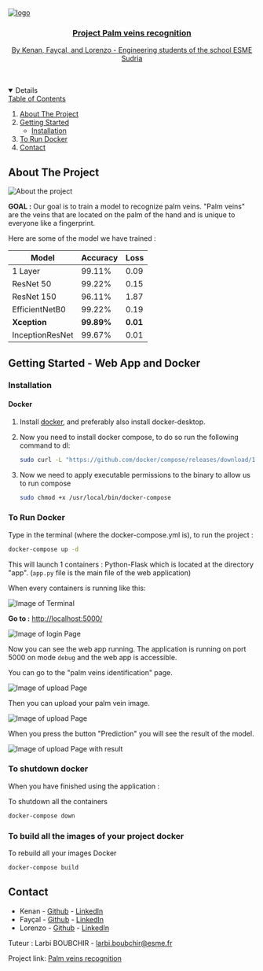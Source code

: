 [comment]: <> ([![Contributors][contributors-shield]][contributors-url])

[comment]: <> ([![Forks][forks-shield]][forks-url])

[comment]: <> ([![Stargazers][stars-shield]][stars-url])

[comment]: <> ([![Issues][issues-shield]][issues-url])

[comment]: <> ([![MIT License][license-shield]][license-url])

[comment]: <> ([![LinkedIn][linkedin-shield]][linkedin-url])


<!-- PROJECT LOGO -->
<br />
<p align="center">
  <a href="https://github.com/kenanGonnot/cnn_palmar_veins">

![logo](app/static/images/demo.png)

<h3 align="center">Project Palm veins recognition</h3>

  <p align="center">
   By Kenan, Fayçal, and Lorenzo - Engineering students of the school ESME Sudria 
    <br />
    <br />
    <br />
  </p>




<!-- TABLE OF CONTENTS -->
<details open="open">
  <summary>Table of Contents</summary>
  <ol>
    <li>
      <a href="#about-the-project">About The Project</a>
      <ul> </ul>
    </li>
    <li>
      <a href="#getting-started">Getting Started</a>
      <ul>
        <li><a href="#installation">Installation</a></li>
      </ul>
    </li>
    <li><a href="#to-run-docker">To Run Docker</a></li>
    <li><a href="#contact">Contact</a></li>
  </ol>
</details>


<!-- ABOUT THE PROJECT -->

## About The Project

![About the project](./app/static/images/homepage.png)

**GOAL :** Our goal is to train a model to recognize palm veins. "Palm veins" are the veins that are located on the palm
of the hand and is unique to everyone like a fingerprint.

Here are some of the model we have trained :

| Model           | Accuracy   | Loss     |
|-----------------|------------|----------|
| 1 Layer         | 99.11%     | 0.09     |
| ResNet 50       | 99.22%     | 0.15     |
| ResNet 150      | 96.11%     | 1.87     |
| EfficientNetB0  | 99.22%     | 0.19     |
| **Xception**    | **99.89%** | **0.01** |
| InceptionResNet | 99.67%     | 0.01     |

## Getting Started - Web App and Docker

### Installation

#### Docker

1. Install [docker](https://www.docker.com/get-started), and preferably also install docker-desktop.
2. Now you need to install docker compose, to do so run the following command to dl:
    ```bash
    sudo curl -L "https://github.com/docker/compose/releases/download/1.29.2/docker-compose-$(uname -s)-$(uname -m)" -o /usr/local/bin/docker-compose
    ```

3. Now we need to apply executable permissions to the binary to allow us to run compose
    ```bash
    sudo chmod +x /usr/local/bin/docker-compose
   ```

### To Run Docker

Type in the terminal (where the docker-compose.yml is), to run the project :

 ```bash
 docker-compose up -d
 ```

This will launch 1 containers : Python-Flask which is located at the directory "app".
(`app.py` file is the main file of the web application)

When every containers is running like this:

![Image of Terminal](app/static/images/docker.png)

**Go to :**
[http://localhost:5000/](http://localhost:5000)

![Image of login Page](app/static/images/homepage.png)

Now you can see the web app running. The application is running on port 5000 on mode `debug` and the web app is
accessible. 

You can go to the "palm veins identification" page.

![Image of upload Page](app/static/images/uploadpage.png)

Then you can upload your palm vein image.

![Image of upload Page](app/static/images/uploadWithPalmImages.png)

When you press the button "Prediction" you will see the result of the model.

![Image of upload Page with result](app/static/images/withResult.png)

### To shutdown docker

When you have finished using the application :

To shutdown all the containers

```bash
docker-compose down
```

### To build all the images of your project docker

To rebuild all your images Docker

```bash
docker-compose build
```

<!-- CONTACT -->

## Contact

* Kenan - [Github](https://github.com/kenanGonnot)  - [LinkedIn](https://www.linkedin.com/in/kenan-gonnot/)
* Fayçal - [Github](https://github.com/Rellfix)  - [LinkedIn](https://www.linkedin.com/)
* Lorenzo - [Github](https://github.com/Lorenzo089) - [LinkedIn](https://www.linkedin.com)

Tuteur : Larbi BOUBCHIR - [larbi.boubchir@esme.fr](larbi.boubchir@esme.fr)

Project link: [Palm veins recognition](https://github.com/kenanGonnot/cnn_palmar_veins)







<!-- MARKDOWN LINKS & IMAGES -->
<!-- https://www.markdownguide.org/basic-syntax/#reference-style-links -->

[contributors-shield]: https://img.shields.io/github/contributors/othneildrew/Best-README-Template.svg?style=for-the-badge

[contributors-url]: https://github.com/othneildrew/Best-README-Template/graphs/contributors

[forks-shield]: https://img.shields.io/github/forks/othneildrew/Best-README-Template.svg?style=for-the-badge

[forks-url]: https://github.com/othneildrew/Best-README-Template/network/members

[stars-shield]: https://img.shields.io/github/stars/othneildrew/Best-README-Template.svg?style=for-the-badge

[stars-url]: https://github.com/othneildrew/Best-README-Template/stargazers

[issues-shield]: https://img.shields.io/github/issues/othneildrew/Best-README-Template.svg?style=for-the-badge

[issues-url]: https://github.com/othneildrew/Best-README-Template/issues

[license-shield]: https://img.shields.io/github/license/othneildrew/Best-README-Template.svg?style=for-the-badge

[license-url]: https://github.com/othneildrew/Best-README-Template/blob/master/LICENSE.txt

[linkedin-shield]: https://img.shields.io/badge/-LinkedIn-black.svg?style=for-the-badge&logo=linkedin&colorB=555

[linkedin-url]: https://www.linkedin.com/in/kenan-gonnot/

[product-screenshot]: images/screenshot.png



